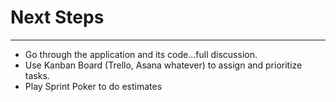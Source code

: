 # Next Steps

---

* Go through the application and its code...full discussion.
* Use Kanban Board (Trello, Asana whatever) to assign and prioritize tasks.
* Play Sprint Poker to do estimates
